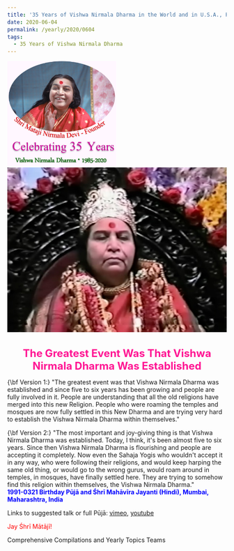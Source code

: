 ```yaml
---
title: '35 Years of Vishwa Nirmala Dharma in the World and in U.S.A., Post 9'
date: 2020-06-04
permalink: /yearly/2020/0604
tags:
  - 35 Years of Vishwa Nirmala Dharma
---
```


<div style="text-align: left"><img src="/images/Celebrating35YearsVishwaNirmalaDharma.png" width="250" /></div>

<div style="text-align: center"><img src="/images/image443.jpg" /></div>

<br>
<p style="color:DeepPink; text-align:center">
<font size="+2"><b>The Greatest Event Was That Vishwa Nirmala Dharma Was Established</b><br></font>
</p>

<p>
{\bf Version 1:} "The greatest event was that Vishwa Nirmala Dharma was established and since five to six years has been growing and people are fully involved in it. People are understanding that all the old religions have merged into this new Religion. People who were roaming the temples and mosques are now fully settled in this New Dharma and are trying very hard to establish the Vishwa Nirmala Dharma within themselves."

{\bf Version 2:} "The most important and joy-giving thing is that Vishwa Nirmala Dharma was established. Today, I think, it's been almost five to six years. Since then Vishwa Nirmala Dharma is flourishing and people are accepting it completely. Now even the Sahaja Yogis who wouldn't accept it in any way, who were following their religions, and would keep harping the same old thing, or would go to the wrong gurus, would roam around in temples, in mosques, have finally settled here. They are trying to somehow find this religion within themselves, the Vishwa Nirmala Dharma."<br>
<font color="blue"><b>1991-0321 Birthday Pūjā and Śhrī Mahāvīra Jayanti (Hindi), Mumbai, Maharashtra, India</b></font><br>
</p>

Links to suggested talk or full Pūjā: <a href="https://vimeo.com/417978842"> vimeo</a>, <a href="https://www.youtube.com/watch?v=sXVE2J0fcN4"> youtube</a><br>

<p style="color:red;">Jay Śhrī Mātājī!<br></p>

Comprehensive Compilations and Yearly Topics Teams